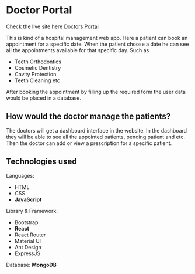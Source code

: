 # Doctor Portal

Check the live site here [Doctors Portal](https://doctors-portal-fnp.netlify.app/)

This is kind of a hospital management web app. Here a patient can book an appointment for a specific date. When the patient choose a date he can see all the appointments available for that specific day. Such as
- Teeth Orthodontics
- Cosmetic Dentistry
- Cavity Protection
- Teeth Cleaning etc

After booking the appointment by filling up the required form the user data would be placed in a database. 

## How would the doctor manage the patients?
The doctors will get a dashboard interface in the website. In the dashboard they will be able to see all the appointed patients, pending patient and etc. Then the doctor can add or view a prescription for a specific patient. 

Technologies used
------
Languages:
- HTML
- CSS
- **JavaScript**

Library & Framework:
- Bootstrap
- **React**
- React Router
- Material UI
- Ant Design
- ExpressJS

Database: **MongoDB**
